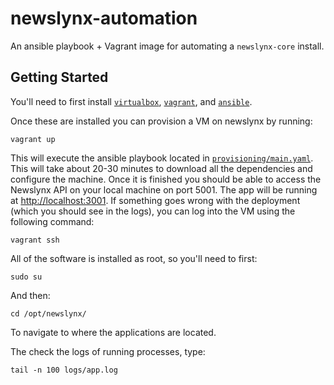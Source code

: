 newslynx-automation
===================

An ansible playbook + Vagrant image for automating a `newslynx-core` install.

## Getting Started

You'll need to first install [`virtualbox`](https://www.virtualbox.org/wiki/Downloads), [`vagrant`](https://www.vagrantup.com/), and [`ansible`](http://docs.ansible.com/).

Once these are installed you can provision a VM on newslynx by running:

```
vagrant up
``` 

This will execute the ansible playbook located in [`provisioning/main.yaml`](provisioning/main.yaml). This will take about 20-30 minutes to download all the dependencies and configure the machine.  Once it is finished you should be able to access the Newslynx API on your local machine on port 5001.  The app will be running at [http://localhost:3001](http://localhost:5001).  If something goes wrong with the deployment (which you should see in the logs), you can log into the VM using the following command:

```
vagrant ssh
```

All of the software is installed as root, so you'll need to first:

```
sudo su
```

And then:
```
cd /opt/newslynx/
````

To navigate to where the applications are located.  

The check the logs of running processes, type:
```
tail -n 100 logs/app.log
```
